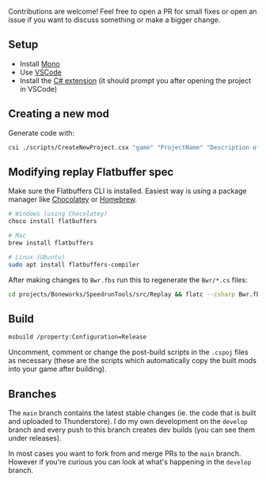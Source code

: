 Contributions are welcome! Feel free to open a PR for small fixes or open an issue if you want to discuss something or make a bigger change.

## Setup

- Install [Mono](https://www.mono-project.com/download/stable/)
- Use [VSCode](https://code.visualstudio.com/download)
- Install the [C# extension](https://marketplace.visualstudio.com/items?itemName=ms-dotnettools.csharp) (it should prompt you after opening the project in VSCode)

## Creating a new mod

Generate code with:

```sh
csi ./scripts/CreateNewProject.csx "game" "ProjectName" "Description of project."
```

## Modifying replay Flatbuffer spec

Make sure the Flatbuffers CLI is installed. Easiest way is using a package manager like [Chocolatey](https://chocolatey.org/) or [Homebrew](https://brew.sh/).

```sh
# Windows (using Chocolatey)
choco install flatbuffers

# Mac
brew install flatbuffers

# Linux (Ubuntu)
sudo apt install flatbuffers-compiler
```

After making changes to `Bwr.fbs` run this to regenerate the `Bwr/*.cs` files:

```sh
cd projects/Boneworks/SpeedrunTools/src/Replay && flatc --csharp Bwr.fbs
```

## Build

```sh
msbuild /property:Configuration=Release
```

Uncomment, comment or change the post-build scripts in the `.cspoj` files as necessary (these are the scripts which automatically copy the built mods into your game after building).

## Branches

The `main` branch contains the latest stable changes (ie. the code that is built and uploaded to Thunderstore). I do my own development on the `develop` branch and every push to this branch creates dev builds (you can see them under releases).

In most cases you want to fork from and merge PRs to the `main` branch. However if you're curious you can look at what's happening in the `develop` branch.
